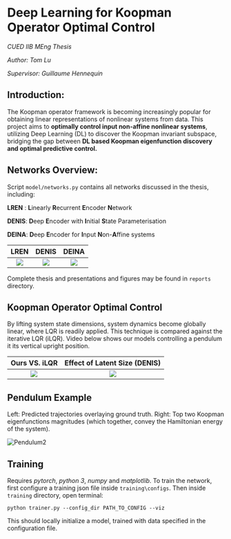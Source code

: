 # Deep Learning for Koopman Operator Optimal Control
*CUED IIB MEng Thesis*

*Author: Tom Lu*   

*Supervisor: Guillaume Hennequin*

## Introduction: 
The Koopman operator framework is becoming increasingly popular for obtaining linear representations of nonlinear systems from data. This project aims to **optimally control input non-affine nonlinear systems**, utilizing Deep Learning (DL) to discover the Koopman invariant subspace, bridging the gap between **DL based Koopman eigenfunction discovery and optimal predictive control.**

## Networks Overview:
Script `model/networks.py` contains all networks discussed in the thesis, including:

**LREN** : **L**inearly **R**ecurrent **E**ncoder **N**etwork

**DENIS**: **D**eep **E**ncoder with **I**nitial **S**tate Parameterisation

**DEINA**: **D**eep **E**ncoder for **I**nput **N**on-**A**ffine systems


|               **LREN**               |               **DENIS**              |               **DEINA**              |
|:------------------------------------:|:------------------------------------:|:------------------------------------:|
| ![](https://i.imgur.com/PMkfPyi.png) | ![](https://i.imgur.com/dTgpnbo.png&s=200) | ![](https://i.imgur.com/lQyS2tt.png) |

Complete thesis and presentations and figures may be found in `reports` directory.

## Koopman Operator Optimal Control
By lifting system state dimensions, system dynamics become globally linear, where LQR is readily applied. This technique is compared against the iterative LQR (iLQR). Video below shows our models controlling a pendulum it its vertical upright position.

**Ours VS. iLQR**            |  **Effect of Latent Size (DENIS)**
:-------------------------:|:-------------------------:
![](https://i.imgur.com/cEslwIS.gif)  |  ![](https://i.imgur.com/c0X2hVD.gif)


## Pendulum Example
Left: Predicted trajectories overlaying ground truth. Right: Top two Koopman eigenfunctions magnitudes (which together, convey the Hamiltonian energy of the system).

![Pendulum2](https://i.imgur.com/j83vGxn.gif)

## Training
Requires *pytorch*, *python 3*, *numpy* and *matplotlib*. To train the network, first configure a training json file inside `training\configs`. Then inside `training` directory, open terminal:

`python trainer.py --config_dir PATH_TO_CONFIG --viz`

This should locally initialize a model, trained with data specified in the configuration file.


